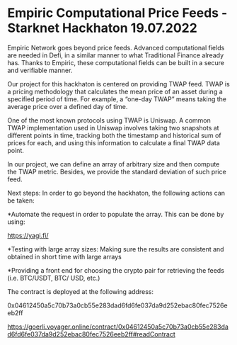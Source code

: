 # Empiric Computational Price Feeds - Starknet Hackhaton 19.07.2022

Empiric Network goes beyond price feeds. Advanced computational fields are needed in Defi, in a similar manner to what Traditional Finance already has. Thanks to Empiric, these computational fields can be built in a secure and verifiable manner.

Our project for this hackhaton is centered on providing TWAP feed. TWAP is a pricing methodology that calculates the mean price of an asset during a specified period of time. For example, a “one-day TWAP” means taking the average price over a defined day of time.

One of the most known protocols using TWAP is Uniswap. A common TWAP implementation used in Uniswap involves taking two snapshots at different points in time, tracking both the timestamp and historical sum of prices for each, and using this information to calculate a final TWAP data point.

In our project, we can define an array of arbitrary size and then compute the TWAP metric. Besides, we provide the standard deviation of such price feed.

Next steps: In order to go beyond the hackhaton, the following actions can be taken:

*Automate the request in order to populate the array. This can be done by using:

https://yagi.fi/

*Testing with large array sizes: Making sure the results are consistent and obtained in short time with large arrays

*Providing a front end for choosing the crypto pair for retrieving the feeds (i.e. BTC/USDT, BTC/ USD, etc.)

The contract is deployed at the following address:

0x04612450a5c70b73a0cb55e283dad6fd6fe037da9d252ebac80fec7526eeb2ff

https://goerli.voyager.online/contract/0x04612450a5c70b73a0cb55e283dad6fd6fe037da9d252ebac80fec7526eeb2ff#readContract
